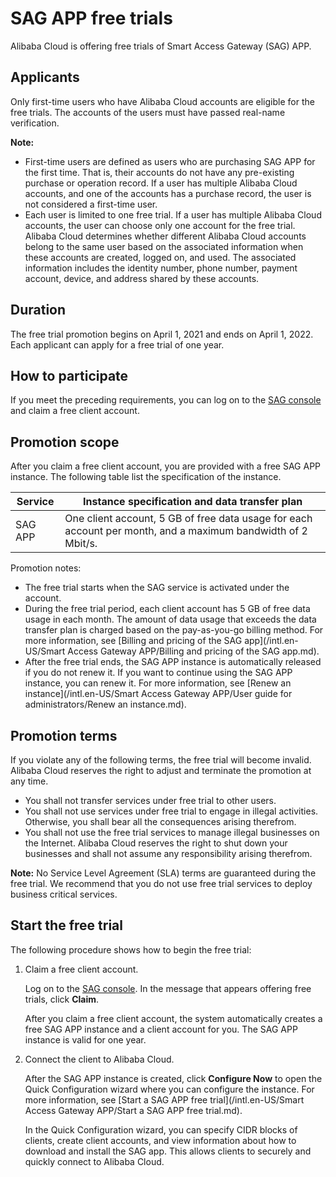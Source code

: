 # SAG APP free trials

Alibaba Cloud is offering free trials of Smart Access Gateway \(SAG\) APP.

## Applicants

Only first-time users who have Alibaba Cloud accounts are eligible for the free trials. The accounts of the users must have passed real-name verification.

**Note:**

-   First-time users are defined as users who are purchasing SAG APP for the first time. That is, their accounts do not have any pre-existing purchase or operation record. If a user has multiple Alibaba Cloud accounts, and one of the accounts has a purchase record, the user is not considered a first-time user.
-   Each user is limited to one free trial. If a user has multiple Alibaba Cloud accounts, the user can choose only one account for the free trial. Alibaba Cloud determines whether different Alibaba Cloud accounts belong to the same user based on the associated information when these accounts are created, logged on, and used. The associated information includes the identity number, phone number, payment account, device, and address shared by these accounts.

## Duration

The free trial promotion begins on April 1, 2021 and ends on April 1, 2022. Each applicant can apply for a free trial of one year.

## How to participate

If you meet the preceding requirements, you can log on to the [SAG console](https://smartag.console.aliyun.com/software/cn-shanghai/softwares) and claim a free client account.

## Promotion scope

After you claim a free client account, you are provided with a free SAG APP instance. The following table list the specification of the instance.

|Service|Instance specification and data transfer plan|
|-------|---------------------------------------------|
|SAG APP|One client account, 5 GB of free data usage for each account per month, and a maximum bandwidth of 2 Mbit/s.|

Promotion notes:

-   The free trial starts when the SAG service is activated under the account.
-   During the free trial period, each client account has 5 GB of free data usage in each month. The amount of data usage that exceeds the data transfer plan is charged based on the pay-as-you-go billing method. For more information, see [Billing and pricing of the SAG app](/intl.en-US/Smart Access Gateway APP/Billing and pricing of the SAG app.md).
-   After the free trial ends, the SAG APP instance is automatically released if you do not renew it. If you want to continue using the SAG APP instance, you can renew it. For more information, see [Renew an instance](/intl.en-US/Smart Access Gateway APP/User guide for administrators/Renew an instance.md).

## Promotion terms

If you violate any of the following terms, the free trial will become invalid. Alibaba Cloud reserves the right to adjust and terminate the promotion at any time.

-   You shall not transfer services under free trial to other users.
-   You shall not use services under free trial to engage in illegal activities. Otherwise, you shall bear all the consequences arising therefrom.
-   You shall not use the free trial services to manage illegal businesses on the Internet. Alibaba Cloud reserves the right to shut down your businesses and shall not assume any responsibility arising therefrom.

**Note:** No Service Level Agreement \(SLA\) terms are guaranteed during the free trial. We recommend that you do not use free trial services to deploy business critical services.

## Start the free trial

The following procedure shows how to begin the free trial:

1.  Claim a free client account.

    Log on to the [SAG console](https://smartag.console.aliyun.com/software/cn-shanghai/softwares). In the message that appears offering free trials, click **Claim**.

    After you claim a free client account, the system automatically creates a free SAG APP instance and a client account for you. The SAG APP instance is valid for one year.

2.  Connect the client to Alibaba Cloud.

    After the SAG APP instance is created, click **Configure Now** to open the Quick Configuration wizard where you can configure the instance. For more information, see [Start a SAG APP free trial](/intl.en-US/Smart Access Gateway APP/Start a SAG APP free trial.md).

    In the Quick Configuration wizard, you can specify CIDR blocks of clients, create client accounts, and view information about how to download and install the SAG app. This allows clients to securely and quickly connect to Alibaba Cloud.



